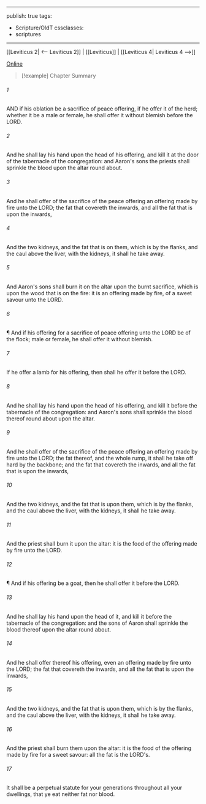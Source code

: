 

---
publish: true
tags:
  - Scripture/OldT
cssclasses:
  - scriptures
---
[[Leviticus 2| <-- Leviticus 2]] | [[Leviticus]] | [[Leviticus 4| Leviticus 4 -->]]

[Online](https://churchofjesuschrist.org/study/scriptures/ot/lev/3?lang=eng)

>[!example] Chapter Summary
>
###### 1
AND if his oblation be a sacrifice of peace offering, if he offer it of the herd; whether it be a male or female, he shall offer it without blemish before the LORD.
###### 2
And he shall lay his hand upon the head of his offering, and kill it at the door of the tabernacle of the congregation: and Aaron's sons the priests shall sprinkle the blood upon the altar round about.
###### 3
And he shall offer of the sacrifice of the peace offering an offering made by fire unto the LORD; the fat that covereth the inwards, and all the fat that is upon the inwards,
###### 4
And the two kidneys, and the fat that is on them, which is by the flanks, and the caul above the liver, with the kidneys, it shall he take away.
###### 5
And Aaron's sons shall burn it on the altar upon the burnt sacrifice, which is upon the wood that is on the fire: it is an offering made by fire, of a sweet savour unto the LORD.
###### 6
¶ And if his offering for a sacrifice of peace offering unto the LORD be of the flock; male or female, he shall offer it without blemish.
###### 7
If he offer a lamb for his offering, then shall he offer it before the LORD.
###### 8
And he shall lay his hand upon the head of his offering, and kill it before the tabernacle of the congregation: and Aaron's sons shall sprinkle the blood thereof round about upon the altar.
###### 9
And he shall offer of the sacrifice of the peace offering an offering made by fire unto the LORD; the fat thereof, and the whole rump, it shall he take off hard by the backbone; and the fat that covereth the inwards, and all the fat that is upon the inwards,
###### 10
And the two kidneys, and the fat that is upon them, which is by the flanks, and the caul above the liver, with the kidneys, it shall he take away.
###### 11
And the priest shall burn it upon the altar: it is the food of the offering made by fire unto the LORD.
###### 12
¶ And if his offering be a goat, then he shall offer it before the LORD.
###### 13
And he shall lay his hand upon the head of it, and kill it before the tabernacle of the congregation: and the sons of Aaron shall sprinkle the blood thereof upon the altar round about.
###### 14
And he shall offer thereof his offering, even an offering made by fire unto the LORD; the fat that covereth the inwards, and all the fat that is upon the inwards,
###### 15
And the two kidneys, and the fat that is upon them, which is by the flanks, and the caul above the liver, with the kidneys, it shall he take away.
###### 16
And the priest shall burn them upon the altar: it is the food of the offering made by fire for a sweet savour: all the fat is the LORD's.
###### 17
It shall be a perpetual statute for your generations throughout all your dwellings, that ye eat neither fat nor blood.



